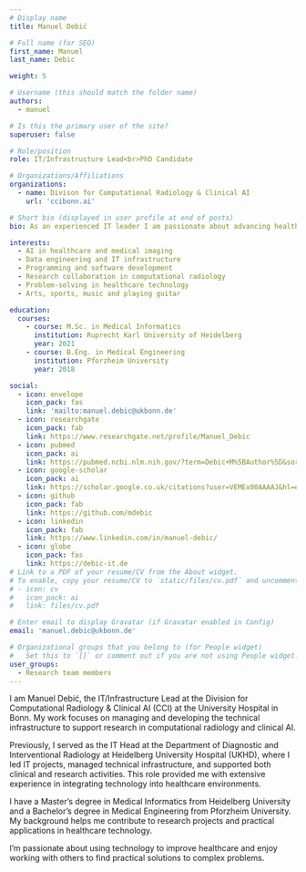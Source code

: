 ```yaml
---
# Display name
title: Manuel Debić

# Full name (for SEO)
first_name: Manuel
last_name: Debic

weight: 5

# Username (this should match the folder name)
authors:
  - manuel

# Is this the primary user of the site?
superuser: false

# Role/position
role: IT/Infrastructure Lead<br>PhD Candidate

# Organizations/Affiliations
organizations:
  - name: Divison for Computational Radiology & Clinical AI
    url: 'ccibonn.ai'

# Short bio (displayed in user profile at end of posts)
bio: As an experienced IT leader I am passionate about advancing healthcare through innovative technology and collaborative problem-solving in computational radiology and clinical AI.

interests:
  - AI in healthcare and medical imaging
  - Data engineering and IT infrastructure
  - Programming and software development
  - Research collaboration in computational radiology
  - Problem-solving in healthcare technology
  - Arts, sports, music and playing guitar

education:
  courses:
    - course: M.Sc. in Medical Informatics
      institution: Ruprecht Karl University of Heidelberg
      year: 2021
    - course: B.Eng. in Medical Engineering
      institution: Pforzheim University
      year: 2018

social:
  - icon: envelope
    icon_pack: fas
    link: 'mailto:manuel.debic@ukbonn.de'
  - icon: researchgate
    icon_pack: fab
    link: https://www.researchgate.net/profile/Manuel_Debic
  - icon: pubmed
    icon_pack: ai
    link: https://pubmed.ncbi.nlm.nih.gov/?term=Debic+M%5BAuthor%5D&sort=
  - icon: google-scholar
    icon_pack: ai
    link: https://scholar.google.co.uk/citations?user=VEMEx00AAAAJ&hl=en
  - icon: github
    icon_pack: fab
    link: https://github.com/mdebic
  - icon: linkedin
    icon_pack: fab
    link: https://www.linkedin.com/in/manuel-debic/
  - icon: globe
    icon_pack: fas
    link: https://debic-it.de
# Link to a PDF of your resume/CV from the About widget.
# To enable, copy your resume/CV to `static/files/cv.pdf` and uncomment the lines below.
# - icon: cv
#   icon_pack: ai
#   link: files/cv.pdf

# Enter email to display Gravatar (if Gravatar enabled in Config)
email: 'manuel.debic@ukbonn.de'

# Organizational groups that you belong to (for People widget)
#   Set this to `[]` or comment out if you are not using People widget.
user_groups:
  - Research team members
---
```


I am Manuel Debić, the IT/Infrastructure Lead at the Division for Computational Radiology & Clinical AI (CCI) at the University Hospital in Bonn. My work focuses on managing and developing the technical infrastructure to support research in computational radiology and clinical AI.

Previously, I served as the IT Head at the Department of Diagnostic and Interventional Radiology at Heidelberg University Hospital (UKHD), where I led IT projects, managed technical infrastructure, and supported both clinical and research activities. This role provided me with extensive experience in integrating technology into healthcare environments.

I have a Master’s degree in Medical Informatics from Heidelberg University and a Bachelor’s degree in Medical Engineering from Pforzheim University. My background helps me contribute to research projects and practical applications in healthcare technology.

I’m passionate about using technology to improve healthcare and enjoy working with others to find practical solutions to complex problems.
